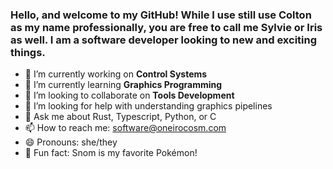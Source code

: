 ### Hello, and welcome to my GitHub!  While I use still use Colton as my name professionally, you are free to call me Sylvie or Iris as well.  I am a software developer looking to new and exciting things.

- 🔭 I’m currently working on **Control Systems**
- 🌱 I’m currently learning **Graphics Programming**
- 👯 I’m looking to collaborate on **Tools Development**
- 🤔 I’m looking for help with understanding graphics pipelines
- 💬 Ask me about Rust, Typescript, Python, or C
- 📫 How to reach me: software@oneirocosm.com
- 😄 Pronouns: she/they
- 💜 Fun fact: Snom is my favorite Pokémon!
